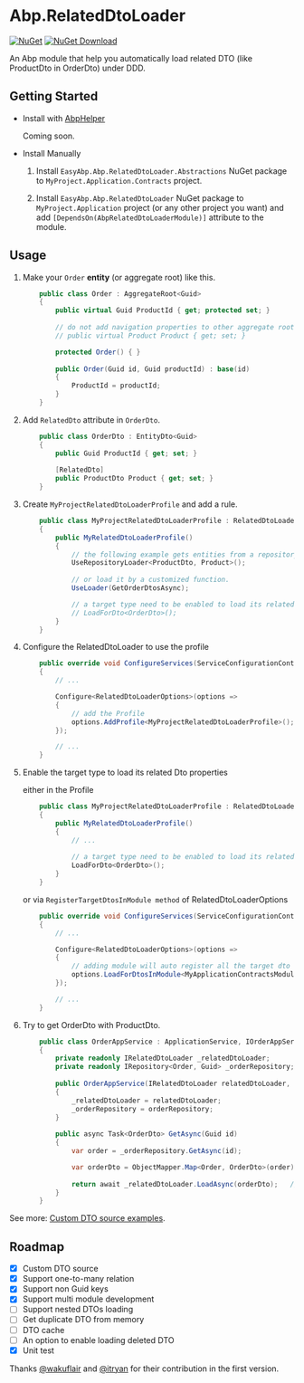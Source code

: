 # Abp.RelatedDtoLoader

[![NuGet](https://img.shields.io/nuget/v/EasyAbp.Abp.RelatedDtoLoader.svg?style=flat-square)](https://www.nuget.org/packages/EasyAbp.Abp.RelatedDtoLoader)
[![NuGet Download](https://img.shields.io/nuget/dt/EasyAbp.Abp.RelatedDtoLoader.svg?style=flat-square)](https://www.nuget.org/packages/EasyAbp.Abp.RelatedDtoLoader)

An Abp module that help you automatically load related DTO (like ProductDto in OrderDto) under DDD.

## Getting Started

* Install with [AbpHelper](https://github.com/EasyAbp/AbpHelper.GUI)

    Coming soon.

* Install Manually

    1. Install `EasyAbp.Abp.RelatedDtoLoader.Abstractions` NuGet package to `MyProject.Application.Contracts` project.
    
    1. Install `EasyAbp.Abp.RelatedDtoLoader` NuGet package to `MyProject.Application` project (or any other project you want) and add `[DependsOn(AbpRelatedDtoLoaderModule)]` attribute to the module.

## Usage

1. Make your `Order` **entity** (or aggregate root) like this.

    ```csharp
        public class Order : AggregateRoot<Guid>
        {
            public virtual Guid ProductId { get; protected set; }
            
            // do not add navigation properties to other aggregate roots!
            // public virtual Product Product { get; set; }
    
            protected Order() { }
            
            public Order(Guid id, Guid productId) : base(id)
            {
                ProductId = productId;
            }
        }
    ```

1. Add `RelatedDto` attribute in `OrderDto`.

    ```csharp
        public class OrderDto : EntityDto<Guid>
        {
            public Guid ProductId { get; set; }
            
            [RelatedDto]
            public ProductDto Product { get; set; }
        }
    ```

1. Create `MyProjectRelatedDtoLoaderProfile` and add a rule.

    ```csharp
        public class MyProjectRelatedDtoLoaderProfile : RelatedDtoLoaderProfile
        {
            public MyRelatedDtoLoaderProfile()
            {                
                // the following example gets entities from a repository and maps them to DTOs.
                UseRepositoryLoader<ProductDto, Product>();
                
                // or load it by a customized function.
                UseLoader(GetOrderDtosAsync);

                // a target type need to be enabled to load its related Dtos properties.
                // LoadForDto<OrderDto>();
            }
        }
    ```

1. Configure the RelatedDtoLoader to use the profile

    ```csharp
        public override void ConfigureServices(ServiceConfigurationContext context)
        {
            // ...

            Configure<RelatedDtoLoaderOptions>(options =>
            {
                // add the Profile
                options.AddProfile<MyProjectRelatedDtoLoaderProfile>();
            });

            // ...
        }
    ```

1. Enable the target type to load its related Dto properties

    either in the Profile

    ```csharp
        public class MyProjectRelatedDtoLoaderProfile : RelatedDtoLoaderProfile
        {
            public MyRelatedDtoLoaderProfile()
            {             
                // ...
                   
                // a target type need to be enabled to load its related Dtos properties.
                LoadForDto<OrderDto>();
            }
        }
    ```

    or via `RegisterTargetDtosInModule method` of RelatedDtoLoaderOptions

    ```csharp
        public override void ConfigureServices(ServiceConfigurationContext context)
        {
            // ...

            Configure<RelatedDtoLoaderOptions>(options =>
            {                                
                // adding module will auto register all the target dto types which contain any property with RelatedDto attribute.
                options.LoadForDtosInModule<MyApplicationContractsModule>();
            });

            // ...
        }
    ```

1. Try to get OrderDto with ProductDto.

    ```csharp
        public class OrderAppService : ApplicationService, IOrderAppService
        {
            private readonly IRelatedDtoLoader _relatedDtoLoader;
            private readonly IRepository<Order, Guid> _orderRepository;
            
            public OrderAppService(IRelatedDtoLoader relatedDtoLoader, IRepository<Order, Guid> orderRepository)
            {
                _relatedDtoLoader = relatedDtoLoader;
                _orderRepository = orderRepository;
            }
            
            public async Task<OrderDto> GetAsync(Guid id)
            {
                var order = _orderRepository.GetAsync(id);
    
                var orderDto = ObjectMapper.Map<Order, OrderDto>(order);
                
                return await _relatedDtoLoader.LoadAsync(orderDto);   // orderDto.Product should have been loaded.
            }
        }
    ```

See more: [Custom DTO source examples](doc/CustomDtoSource.md).

## Roadmap

- [x] Custom DTO source
- [x] Support one-to-many relation
- [x] Support non Guid keys
- [x] Support multi module development
- [ ] Support nested DTOs loading
- [ ] Get duplicate DTO from memory
- [ ] DTO cache
- [ ] An option to enable loading deleted DTO
- [x] Unit test

Thanks [@wakuflair](https://github.com/wakuflair) and [@itryan](https://github.com/itryan) for their contribution in the first version.
